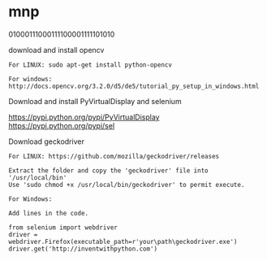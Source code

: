# mnp
01000111000111100001111101010

download and install opencv
	
	For LINUX: sudo apt-get install python-opencv

	For windows: http://docs.opencv.org/3.2.0/d5/de5/tutorial_py_setup_in_windows.html

Download and install PyVirtualDisplay and selenium

https://pypi.python.org/pypi/PyVirtualDisplay
https://pypi.python.org/pypi/sel

Download geckodriver

	For LINUX: https://github.com/mozilla/geckodriver/releases
	
	Extract the folder and copy the 'geckodriver' file into '/usr/local/bin'
	Use 'sudo chmod +x /usr/local/bin/geckodriver' to permit execute.

	For Windows:
	
	Add lines in the code.
 
	from selenium import webdriver
	driver = webdriver.Firefox(executable_path=r'your\path\geckodriver.exe')
	driver.get('http://inventwithpython.com')
